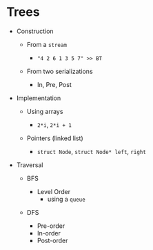 
# Trees

* Construction

    - From a `stream`
        + `"4 2 6 1 3 5 7" >> BT`

    - From two serializations
        + In, Pre, Post

* Implementation

    - Using arrays
        + `2*i`, `2*i + 1`

    - Pointers (linked list)
        + `struct Node`, `struct Node* left`, `right`

* Traversal

    - BFS
        + Level Order
            * using a `queue`

    - DFS
        + Pre-order
        + In-order
        + Post-order

